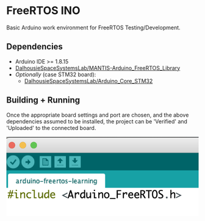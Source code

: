# FreeRTOS INO
Basic Arduino work environment for FreeRTOS Testing/Development.

## Dependencies
- Arduino IDE >= 1.8.15
- [DalhousieSpaceSystemsLab/MANTIS-Arduino_FreeRTOS_Library](https://github.com/DalhousieSpaceSystemsLab/MANTIS-Arduino_FreeRTOS_Library)
- *Optionally* (case STM32 board):
  - [DalhousieSpaceSystemsLab/Arduino_Core_STM32](https://github.com/DalhousieSpaceSystemsLab/Arduino_Core_STM32)

## Building + Running
Once the appropriate board settings and port are chosen, and the above dependencies assumed to be installed, the project can be 'Verified' and 'Uploaded' to the connected board.

![Image of Verify and Upload](/img/verify_upload.png)
